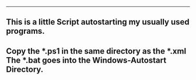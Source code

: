 
---------
This is a little Script autostarting my usually used programs.
---------
Copy the *.ps1 in the same directory as the *.xml
The *.bat goes into the Windows-Autostart Directory.
---------
